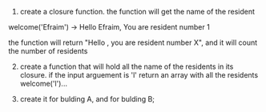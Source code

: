 1) create a closure function.
the function will get the name of the resident

welcome('Efraim')
-> Hello Efraim, You are resident number 1

the function will return "Hello <Name>, you are resident number X", and it will count the number of residents

2) create a function that will hold all the name of the residents in its closure.
if the input arguement is 'l' return an array with all the residents
welcome('l')...

3) create it for bulding A, and for bulding B;